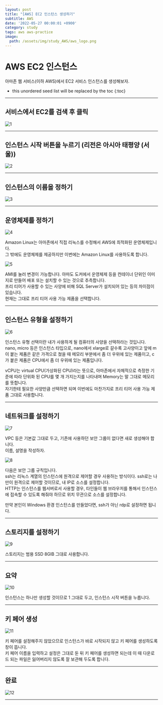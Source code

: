 ```yaml
---
layout: post
title: "[AWS] EC2 인스턴스 생성하기"
subtitle: AWS
date: '2022-05-27 00:00:01 +0900'
category: study
tags: aws aws-practice
image:
  path: /assets/img/study_AWS/aws_logo.png
---
```


# AWS EC2 인스턴스
아마존 웹 서비스(이하 AWS)에서 EC2 서비스 인스턴스를 생성해보자.

<!--more-->

* this unordered seed list will be replaced by the toc
{:toc}

<hr/>

## 서비스에서 EC2를 검색 후 클릭

![1](/assets/img/study_AWS/[AWS]_EC2_인스턴스_생성하기/1.png)

<hr/>

## 인스턴스 시작 버튼을 누르기 (리전은 아시아 태평양 (서울))

![2](/assets/img/study_AWS/[AWS]_EC2_인스턴스_생성하기/2.png)

<hr/>

## 인스턴스의 이름을 정하기

![3](/assets/img/study_AWS/[AWS]_EC2_인스턴스_생성하기/3.png)

<hr/>

## 운영체제를 정하기

![4](/assets/img/study_AWS/[AWS]_EC2_인스턴스_생성하기/4.png)

Amazon Linux는 아마존에서 직접 리눅스를 수정해서 AWS에 최적화된 운영체제입니다. <br>
그 밖에도 운영체제를 제공하지만 이번에는 Amazon Linux를 사용하도록 합니다. <br>

![5](/assets/img/study_AWS/[AWS]_EC2_인스턴스_생성하기/5.png)

AMI를 눌러 변경이 가능합니다. 아마도 도커에서 운영체제 등을 컨테이너 단위인 이미지로 만들어 배포 또는 설치할 수 있는 것으로 추측합니다. <br>
프리 티어가 사용할 수 있는 사양에 비해 SQL Server가 설치되어 있는 등의 차이점이 있습니다. <br>
현재는 그대로 프리 티어 사용 가능 제품을 선택합니다. <br>

<hr/>

## 인스턴스 유형을 설정하기

![6](/assets/img/study_AWS/[AWS]_EC2_인스턴스_생성하기/6.png)

인스턴스 유형 선택이란 내가 사용하게 될 컴퓨터의 사양을 선택하라는 것입니다. <br>
nano, micro 등은 인스턴스 타입으로, nano에서 xlarge로 갈수록 고사양이고 앞에 m이 붙는 제품은 같은 가격으로 쳤을 때 메모리 부분에서 좀 더 우위에 있는 제품이고, c가 붙은 제품은 CPU에서 좀 더 우위에 있는 제품입니다. <br>

vCPU는 virtual CPU(가상화된 CPU)라는 뜻으로, 아마존에서 자체적으로 측정한 기준에 따라 단위화 된 CPU를 몇 개 가지는지를 나타내며 Memory는 말 그대로 메모리를 뜻합니다. <br>
자기한테 필요한 사양만큼 선택하면 되며 이번에도 마찬가지로 프리 티어 사용 가능 제품 그대로 사용합니다. <br>

<hr/>

## 네트워크를 설정하기

![7](/assets/img/study_AWS/[AWS]_EC2_인스턴스_생성하기/7.png)

VPC 등은 기본값 그대로 두고, 기존에 사용하던 보안 그룹이 없다면 새로 생성해야 합니다. <br>
이름, 설명을 작성하자. <br>

![8](/assets/img/study_AWS/[AWS]_EC2_인스턴스_생성하기/8.png)

다음은 보안 그룹 규칙입니다.<br>
ssh는 리눅스 계열의 인스턴스에 원격으로 제어할 경우 사용하는 방식이다. ssh로는 나만이 원격으로 제어할 것이므로, 내 IP로 소스를 설정합니다.<br>
HTTP는 인스턴스를 웹서버로서 사용할 경우, 타인들이 웹 브라우저를 통해서 인스턴스에 접속할 수 있도록 해줘야 하므로 위치 무관으로 소스를 설정합니다. <br>

만약 본인이 Windows 환경 인스턴스를 만들었다면, ssh가 아닌 rdp로 설정하면 됩니다. <br>

<hr/>

## 스토리지를 설정하기

![9](/assets/img/study_AWS/[AWS]_EC2_인스턴스_생성하기/9.png)

스토리지는 범용 SSD 8GIB 그대로 사용합니다. <br>

<hr/>

## 요약

![10](/assets/img/study_AWS/[AWS]_EC2_인스턴스_생성하기/10.png)

인스턴스는 하나만 생성할 것이므로 1 그대로 두고, 인스턴스 시작 버튼을 누릅니다.<br>

<hr/>

## 키 페어 생성

![11](/assets/img/study_AWS/[AWS]_EC2_인스턴스_생성하기/11.png)

키 페어를 설정해주지 않았으므로 인스턴스가 바로 시작되지 않고 키 페어를 생성하도록 창이 뜹니다.<br>
키 페어 이름을 입력하고 설정은 그대로 둔 뒤 키 페어를 생성하면 되는데 
이 때 다운로드 되는 파일은 잃어버리지 않도록 잘 보관해 두도록 합니다. <br>

<hr/>

## 완료

![12](/assets/img/study_AWS/[AWS]_EC2_인스턴스_생성하기/12.png)

<hr/>
